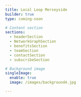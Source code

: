 ```yaml
---
title: Local Loop Merseyside
builder: true
type: coming-soon

# Content section
sections:
  - headerSection
  - NetworkGraphSection
  - benefitsSection
  - teamSection
  - contactSection
  - subscribeSection

# Background image
singleImage:
  enable: true
  image: /images/background4.jpg

---
```

